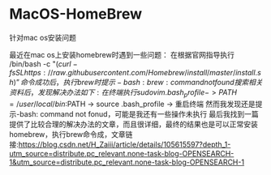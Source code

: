 # MacOS-HomeBrew
针对mac os安装问题

最近在mac os上安装homebrew时遇到一些问题：
在根据官网指导执行 /bin/bash -c "$(curl -fsSL https://raw.githubusercontent.com/Homebrew/install/master/install.sh)”命令成功后，执行brew时提示-bash: brew: command not found
搜索相关资料后，发现解决办法如下:在终端执行 sudo vim .bash_profile -> PATH=/user/local/bin:$PATH -> source .bash_profile -> 重启终端
然而我发现还是提示-bash: command not fonud，可能是我还有一些操作未执行
最后我找到一篇提供了比较合理的解决办法的文章，而且很详细，最终的结果也是可以正常安装homebrew，执行brew命令成，文章链接:https://blog.csdn.net/H_Zaiii/article/details/105615597?depth_1-utm_source=distribute.pc_relevant.none-task-blog-OPENSEARCH-1&utm_source=distribute.pc_relevant.none-task-blog-OPENSEARCH-1
